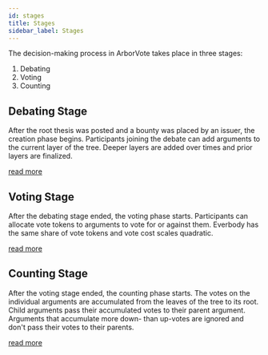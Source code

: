 ```yaml
---
id: stages
title: Stages
sidebar_label: Stages
---
```


The decision-making process in ArborVote takes place in three stages:

1. Debating
2. Voting
3. Counting

## Debating Stage
After the root thesis was posted and a bounty was placed by an issuer,
the creation phase begins.
Participants joining the debate can add arguments to the current layer of the tree. 
Deeper layers are added over times and prior layers are finalized.

[read more](rationaldebating.md)

## Voting Stage
After the debating stage ended, the voting phase starts.
Participants can allocate vote tokens to arguments to vote for or against them.
Everbody has the same share of vote tokens and vote cost scales quadratic.

[read more](quadraticvoting.md)

## Counting Stage
After the voting stage ended, the counting phase starts.
The votes on the individual arguments are accumulated from the leaves of the tree to its root.
Child arguments pass their accumulated votes to their parent argument.
Arguments that accumulate more down- than up-votes are ignored and don't pass their votes to their parents.

[read more](votecounting.md)
